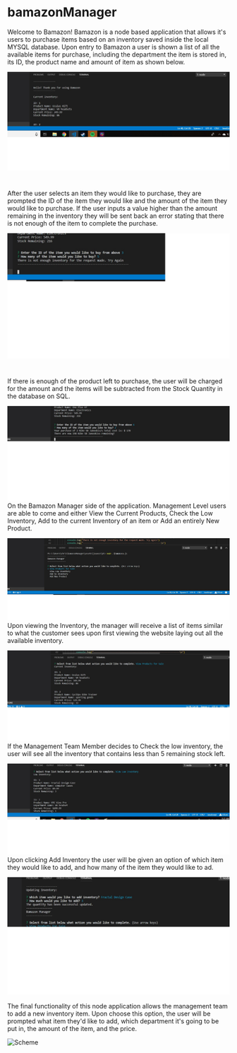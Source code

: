 # bamazonManager
Welcome to Bamazon!
Bamazon is a node based application that allows it's users to purchase items based on an inventory saved inside
the local MYSQL database.
Upon entry to Bamazon a user is shown a list of all the available items for purchase, including the department the item is stored in, its ID, the product name and amount of item as shown below.

![Scheme](assets/images/1.jpg)
#
After the user selects an item they would like to purchase, they are prompted the ID of the item they would like and the amount of the item they would like to purchase. If the user inputs a value higher than the amount remaining in the inventory they will be sent back an error stating that there is not enough of the item to complete the purchase.

![Scheme](assets/images/2.jpg)
#
If there is enough of the product left to purchase, the user will be charged for the amount and the items will be subtracted from the Stock Quantity in the database on SQL.

![Scheme](assets/images/3.jpg)
On the Bamazon Manager side of the application. Management Level users are able to come and either View the Current Products, Check the Low Inventory, Add to the current Inventory of an item or Add an entirely New Product.

![Scheme](assets/images/4.jpg)
Upon viewing the Inventory, the manager will receive a list of items similar to what the customer sees upon first viewing the website laying out all the available inventory.

![Scheme](assets/images/5.jpg)
If the Management Team Member decides to Check the low inventory, the user will see all the inventory that contains less than 5 remaining stock left.

![Scheme](assets/images/6.jpg)
Upon clicking Add Inventory the user will be given an option of which item they would like to add, and how many of the item they would like to ad.

![Scheme](assets/images/7.jpg)

The final functionality of this node application allows the management team to add a new inventory item. Upon choose this option, the user will be prompted what item they'd like to add, which department it's going to be put in, the amount of the item, and the price.

![Scheme](assets/images/8.jpg)
